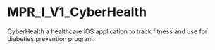 # MPR_I_V1_CyberHealth
CyberHealth a healthcare iOS application to track fitness and use for diabeties prevention program.
